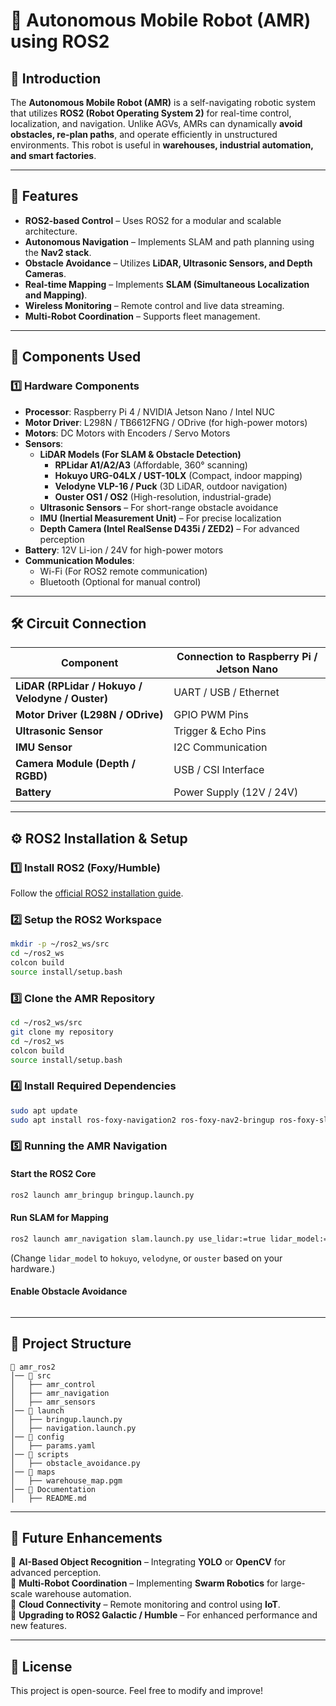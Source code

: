# 🤖 Autonomous Mobile Robot (AMR) using ROS2

## 📌 Introduction  
The **Autonomous Mobile Robot (AMR)** is a self-navigating robotic system that utilizes **ROS2 (Robot Operating System 2)** for real-time control, localization, and navigation. Unlike AGVs, AMRs can dynamically **avoid obstacles, re-plan paths**, and operate efficiently in unstructured environments. This robot is useful in **warehouses, industrial automation, and smart factories**.

---

## 🌟 Features  
- **ROS2-based Control** – Uses ROS2 for a modular and scalable architecture.  
- **Autonomous Navigation** – Implements SLAM and path planning using the **Nav2 stack**.  
- **Obstacle Avoidance** – Utilizes **LiDAR, Ultrasonic Sensors, and Depth Cameras**.  
- **Real-time Mapping** – Implements **SLAM (Simultaneous Localization and Mapping)**.  
- **Wireless Monitoring** – Remote control and live data streaming.  
- **Multi-Robot Coordination** – Supports fleet management.  

---

## 🔩 Components Used  

### **1️⃣ Hardware Components**  
- **Processor**: Raspberry Pi 4 / NVIDIA Jetson Nano / Intel NUC  
- **Motor Driver**: L298N / TB6612FNG / ODrive (for high-power motors)  
- **Motors**: DC Motors with Encoders / Servo Motors  
- **Sensors**:  
  - **LiDAR Models (For SLAM & Obstacle Detection)**  
    - **RPLidar A1/A2/A3** (Affordable, 360° scanning)  
    - **Hokuyo URG-04LX / UST-10LX** (Compact, indoor mapping)  
    - **Velodyne VLP-16 / Puck** (3D LiDAR, outdoor navigation)  
    - **Ouster OS1 / OS2** (High-resolution, industrial-grade)  
  - **Ultrasonic Sensors** – For short-range obstacle avoidance  
  - **IMU (Inertial Measurement Unit)** – For precise localization  
  - **Depth Camera (Intel RealSense D435i / ZED2)** – For advanced perception  
- **Battery**: 12V Li-ion / 24V for high-power motors  
- **Communication Modules**:  
  - Wi-Fi (For ROS2 remote communication)  
  - Bluetooth (Optional for manual control)  

---

## 🛠️ Circuit Connection  

| Component  | Connection to Raspberry Pi / Jetson Nano |
|------------|----------------------------------|
| **LiDAR (RPLidar / Hokuyo / Velodyne / Ouster)** | UART / USB / Ethernet |
| **Motor Driver (L298N / ODrive)** | GPIO PWM Pins |
| **Ultrasonic Sensor** | Trigger & Echo Pins |
| **IMU Sensor** | I2C Communication |
| **Camera Module (Depth / RGBD)** | USB / CSI Interface |
| **Battery** | Power Supply (12V / 24V) |

---

## ⚙️ ROS2 Installation & Setup  

### **1️⃣ Install ROS2 (Foxy/Humble)**  
Follow the [official ROS2 installation guide](https://docs.ros.org/en/foxy/Installation.html).  

### **2️⃣ Setup the ROS2 Workspace**  
```bash
mkdir -p ~/ros2_ws/src
cd ~/ros2_ws
colcon build
source install/setup.bash
```

### **3️⃣ Clone the AMR Repository**  
```bash
cd ~/ros2_ws/src
git clone my repository 
cd ~/ros2_ws
colcon build
source install/setup.bash
```

### **4️⃣ Install Required Dependencies**  
```bash
sudo apt update
sudo apt install ros-foxy-navigation2 ros-foxy-nav2-bringup ros-foxy-slam-toolbox ros-foxy-robot-localization
```

### **5️⃣ Running the AMR Navigation**  
#### **Start the ROS2 Core**  
```bash
ros2 launch amr_bringup bringup.launch.py
```
#### **Run SLAM for Mapping**  
```bash
ros2 launch amr_navigation slam.launch.py use_lidar:=true lidar_model:=rplidar
```
(Change `lidar_model` to `hokuyo`, `velodyne`, or `ouster` based on your hardware.)  

#### **Enable Obstacle Avoidance**  
```bash
```

---

## 📂 Project Structure  
```
📁 amr_ros2
│── 📁 src
│   ├── amr_control
│   ├── amr_navigation
│   ├── amr_sensors
│── 📁 launch
│   ├── bringup.launch.py
│   ├── navigation.launch.py
│── 📁 config
│   ├── params.yaml
│── 📁 scripts
│   ├── obstacle_avoidance.py
│── 📁 maps
│   ├── warehouse_map.pgm
│── 📁 Documentation
│   ├── README.md
```

---

## 🚀 Future Enhancements  
🔹 **AI-Based Object Recognition** – Integrating **YOLO** or **OpenCV** for advanced perception.  
🔹 **Multi-Robot Coordination** – Implementing **Swarm Robotics** for large-scale warehouse automation.  
🔹 **Cloud Connectivity** – Remote monitoring and control using **IoT**.  
🔹 **Upgrading to ROS2 Galactic / Humble** – For enhanced performance and new features.  

---

## 📜 License  
This project is open-source. Feel free to modify and improve!

